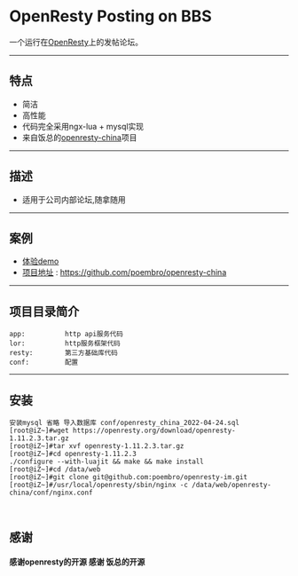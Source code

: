 # OpenResty Posting on BBS  
一个运行在[OpenResty](http://openresty.org)上的发帖论坛。


---

## 特点
- 简洁  
- 高性能
- 代码完全采用ngx-lua + mysql实现
- 来自饭总的[openresty-china](https://github.com/sumory/openresty-china)项目
---

## 描述
- 适用于公司内部论坛,随拿随用

---

## 案例

- [体验demo](http://kefu2.youuue.com/)
- [项目地址](https://github.com/poembro/openresty-china) : https://github.com/poembro/openresty-china

---


## 项目目录简介
```
app:          http api服务代码
lor:          http服务框架代码
resty:        第三方基础库代码
conf:         配置
``` 

---


## 安装
``` 
安装mysql 省略 导入数据库 conf/openresty_china_2022-04-24.sql 
[root@iZ~]#wget https://openresty.org/download/openresty-1.11.2.3.tar.gz
[root@iZ~]#tar xvf openresty-1.11.2.3.tar.gz
[root@iZ~]#cd openresty-1.11.2.3
./configure --with-luajit && make && make install
[root@iZ~]#cd /data/web
[root@iZ~]#git clone git@github.com:poembro/openresty-im.git 
[root@iZ~]#/usr/local/openresty/sbin/nginx -c /data/web/openresty-china/conf/nginx.conf

 
```
 


## 感谢

#### 感谢openresty的开源 感谢 饭总的开源
 
 